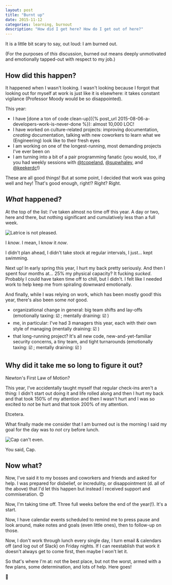 ```yaml
---
layout: post
title: "Burnt up"
date: 2015-11-12
categories: learning, burnout
description: "How did I get here? How do I get out of here?"
---
```


It is a little bit scary to say, out loud: I am burned out.

(For the purposes of _this_ discussion, burned out means deeply unmotivated and emotionally tapped-out with respect to my job.)

## How did this happen?

It happened when I wasn't looking. I wasn't looking because I forgot that looking out for myself at work is just like it is elsewhere: it takes constant vigilance (Professor Moody would be so disappointed).

This year:

* I have [done a ton of code clean-up]({% post_url 2015-08-06-a-developers-work-is-never-done %}): almost 10,000 LOC!
* I have worked on culture-related projects: improving documentation, _creating_ documentation, talking with new coworkers to learn what we (Engineering) look like to their fresh eyes
* I am working on one of the longest-running, most demanding projects I've ever been on
* I am turning into a bit of a pair programming fanatic (you would, too, if you had weekly sessions with [@tcopeland](https://twitter.com/tcopeland), [@supwhaley](https://twitter.com/supwhaley), and [@keekerdc](https://twitter.com/keekerdc)!)

These are all good things! But at some point, I decided that work was going well and hey! That's good enough, right!? Right? Right.

## _What_ happened?

At the top of the list: I've taken almost no time off this year. A day or two, here and there, but nothing significant and cumulatively less than a full week.

![Latrice is not pleased.](http://49.media.tumblr.com/2bab0e1b469c340457ed0b4e07dff0aa/tumblr_nry5xpN0Rc1r1thdeo1_400.gif)

I _know_. I mean, I know it _now_. 

I didn't plan ahead, I didn't take stock at regular intervals, I just… kept swimming. 

Next up! In early spring this year, I hurt my back pretty seriously. And then I spent four months at… 25% my physical capacity? It fucking _sucked_. Probably I could have taken time off to chill, but I didn't. I felt like I needed work to help keep me from spiraling downward emotionally.

And finally, while I was relying on work, which has been mostly good! this year, there's also been some _not_ good.

* organizational change in general: big team shifts and lay-offs (emotionally taxing: :ballot_box_with_check: ; mentally draining: :ballot_box_with_check: )
* me, in particular: I've had 3 managers this year, each with their own style of managing (mentally draining: :ballot_box_with_check: )
* that long-running project? It's all new code, new-and-yet-familiar security concerns, a tiny team, and tight turnarounds (emotionally taxing: :ballot_box_with_check: ; mentally draining: :ballot_box_with_check: )

## Why did it take me so long to figure it out?

Newton's First Law of Motion?

This year, I've accidentally taught myself that regular check-ins aren't a thing: I didn't start out doing it and life rolled along and then I hurt my back and that took 150% of my attention and then I wasn't hurt and I was so excited to _not_ be hurt and that took 200% of my attention.

Etcetera.

What finally made me consider that I am burned out is the morning I said my goal for the day was to _not_ cry before lunch. 

![Cap can't even.](http://31.media.tumblr.com/be7a64491313624a3daf33c8a1674a46/tumblr_nbeaafVg9J1r1thdeo1_250.gif)

You said, Cap.

## Now what?

Now, I've said it to my bosses and coworkers and friends and asked for help. I was prepared for disbelief, or incredulity, or disappointment (d. all of the above) that I'd let this happen but instead I received support and commiseration. :heart_eyes: 

Now, I'm taking time off. Three full weeks before the end of the year(!). It's a start. 

Now, I have calendar events scheduled to remind me to press pause and look around, make notes and goals (even little ones), then to follow-up on those.

Now, I don't work through lunch every single day, I turn email & calendars off (and log out of Slack) on Friday nights. If I can reestablish that work it doesn't always get to come first, then maybe I won't let it.

So that's where I'm at: not the best place, but not the worst, armed with a few plans, some determination, and lots of help. Here goes!

:dancer:

